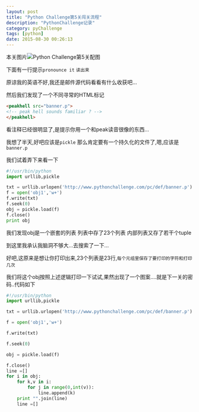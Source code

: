 ```yaml
---
layout: post
title: "Python Challenge第5关闯关流程"
description: "PythonChallenge记录"
category: pyChallenge
tags: [python]
date: 2015-08-30 00:26:13
---
```


本关图片![Python Challenge第5关配图](http://www.pythonchallenge.com/pc/def/peakhell.jpg)

下面有一行提示`pronounce it` `读出来`

原谅我的英语不好,我还是邮件源代码看看有什么收获吧...

然后我们发现了一个不同寻常的HTML标记

```html
<peakhell src="banner.p">
<!-- peak hell sounds familiar ? -->
</peakhell>
```

看注释已经很明显了,是提示你用一个和peak读音很像的东西...

我想了半天,好吧应该是`pickle` 那么肯定要有一个持久化的文件了,嗯,应该是`banner.p`

我们试着弄下来看一下

```python
#!/usr/bin/python
import urllib,pickle

txt = urllib.urlopen('http://www.pythonchallenge.com/pc/def/banner.p').read()
f = open('obj1','w+')
f.write(txt)
f.seek(0)
obj = pickle.load(f)
f.close()
print obj
```

我们发现obj是一个嵌套的列表 列表中存了23个列表 内部列表又存了若干个tuple

到这里我承认我脑洞不够大...去搜索了一下...

好吧,这原来是想让你打印出来,23个列表是23行,`每个元组里保存了要打印的字符和打印几次`

我们将这个obj按照上述逻辑打印一下试试,果然出现了一个图案....就是下一关的密码..代码如下

```python
#!/usr/bin/python
import urllib,pickle

txt = urllib.urlopen('http://www.pythonchallenge.com/pc/def/banner.p').read()

f = open('obj1','w+')

f.write(txt)

f.seek(0)

obj = pickle.load(f)

f.close()
line =[]
for i in obj:
    for k,v in i:
        for j in range(0,int(v)):
            line.append(k)
    print "".join(line)
    line =[]
```
